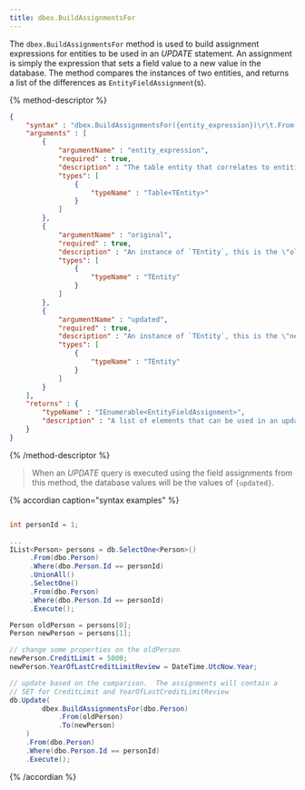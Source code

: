 ```yaml
---
title: dbex.BuildAssignmentsFor
---
```


The `dbex.BuildAssignmentsFor` method is used to build assignment expressions for entities to be
used in an *UPDATE* statement.  An assignment is simply the expression that sets a field value to a
new value in the database. The method compares the instances of two entities, and returns a list of 
the differences as `EntityFieldAssignment`(s).

{% method-descriptor %}
```json
{
    "syntax" : "dbex.BuildAssignmentsFor({entity_expression})\r\t.From({original})\r\t.To({updated})",
    "arguments" : [
        {
            "argumentName" : "entity_expression",
            "required" : true, 
            "description" : "The table entity that correlates to entities of type `TEntity`." ,
            "types": [
                { 
                    "typeName" : "Table<TEntity>"
                }
            ]
        },
        {
            "argumentName" : "original",
            "required" : true, 
            "description" : "An instance of `TEntity`, this is the \"old\" state of the entity.",
            "types": [
                { 
                    "typeName" : "TEntity" 
                }
            ]
        },
        {
            "argumentName" : "updated",
            "required" : true, 
            "description" : "An instance of `TEntity`, this is the \"new\" state of the entity.  When an *UPDATE* query is executed, the database values will be the values of this entity.",
            "types": [
                { 
                    "typeName" : "TEntity" 
                }
            ]
        }
    ],
    "returns" : {
        "typeName" : "IEnumerable<EntityFieldAssignment>",
        "description" : "A list of elements that can be used in an update query."
    }
}
```
{% /method-descriptor %}

> When an *UPDATE* query is executed using the field assignments from this method, the database values 
will be the values of `{updated}`.

{% accordian caption="syntax examples" %}
```csharp

int personId = 1;

...
IList<Person> persons = db.SelectOne<Person>()
     .From(dbo.Person)
     .Where(dbo.Person.Id == personId)
     .UnionAll()
     .SelectOne()
     .From(dbo.Person)
     .Where(dbo.Person.Id == personId)
     .Execute();

Person oldPerson = persons[0];
Person newPerson = persons[1];

// change some properties on the oldPerson
newPerson.CreditLimit = 5000;
newPerson.YearOfLastCreditLimitReview = DateTime.UtcNow.Year;

// update based on the comparison.  The assignments will contain a 
// SET for CreditLimit and YearOfLastCreditLimitReview
db.Update(
        dbex.BuildAssignmentsFor(dbo.Person)
            .From(oldPerson)
            .To(newPerson)
    )
    .From(dbo.Person)
    .Where(dbo.Person.Id == personId)
    .Execute();
```
{% /accordian %}

